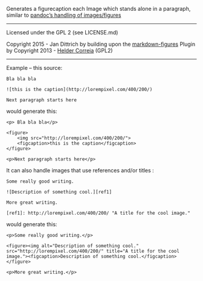 Generates a figurecaption each Image which stands alone in a paragraph,
similar to [pandoc’s handling of images/figures](http://pandoc.org/README.html#extension-implicit_figures)

--------------------------------------------

Licensed under the GPL 2 (see LICENSE.md)

Copyright 2015 - Jan Dittrich by
building upon the [markdown-figures](https://github.com/helderco/markdown-figures) Plugin by
Copyright 2013 - [Helder Correia](http://heldercorreia.com) (GPL2)

--------------------------------------------

Example – this source:

    Bla bla bla

    ![this is the caption](http://lorempixel.com/400/200/)

    Next paragraph starts here

would generate this:

    <p> Bla bla bla</p>
    
    <figure>
        <img src="http://lorempixel.com/400/200/">
        <figcaption>this is the caption</figcaption>
    </figure>
   
    <p>Next paragraph starts here</p>



It can also handle images that use references and/or titles :

    Some really good writing.

    ![Description of something cool.][ref1]

    More great writing.

    [ref1]: http://lorempixel.com/400/200/ "A title for the cool image."

would generate this:

    <p>Some really good writing.</p>

    <figure><img alt="Description of something cool." src="http://lorempixel.com/400/200/" title="A title for the cool image."><figcaption>Description of something cool.</figcaption>
    </figure>

    <p>More great writing.</p>